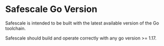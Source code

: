 # Safescale Go Version

Safescale is intended to be built with the latest available version of the Go toolchain.

Safescale should build and operate correctly with any go version >= 1.17.

